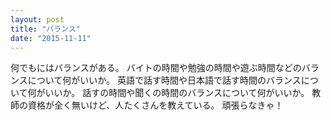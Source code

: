```yaml
---
layout: post
title: "バランス"
date: "2015-11-11"
---
```


何でもにはバランスがある。
バイトの時間や勉強の時間や遊ぶ時間などのバランスについて何がいいか。
英語で話す時間や日本語で話す時間のバランスについて何がいいか。
話すの時間や聞くの時間のバランスについて何がいいか。
教師の資格が全く無いけど、人たくさんを教えている。
頑張らなきゃ！
